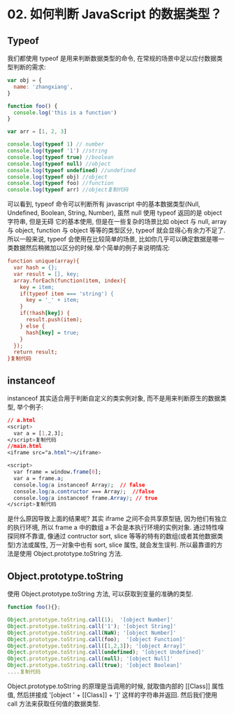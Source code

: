 # 02. 如何判断 JavaScript 的数据类型？

## Typeof

我们都使用 typeof 是用来判断数据类型的命令, 在常规的场景中足以应付数据类型判断的需求:

```javascript
var obj = {
  name: 'zhangxiang',
}

function foo() {
  console.log('this is a function')
}

var arr = [1, 2, 3]

console.log(typeof 1) // number
console.log(typeof '1') //string
console.log(typeof true) //boolean
console.log(typeof null) //object
console.log(typeof undefined) //undefined
console.log(typeof obj) //object
console.log(typeof foo) //function
console.log(typeof arr) //object复制代码
```

可以看到, typeof 命令可以判断所有 javascript 中的基本数据类型(Null, Undefined, Boolean, String, Number), 虽然 null 使用 typeof 返回的是 object 字符串, 但是无碍
它的基本使用, 但是在一些复杂的场景比如 object 与 null, array 与 object, function 与 object 等等的类型区分, typeof 就会显得心有余力不足了.
所以一般来说, typeof 会使用在比较简单的场景, 比如你几乎可以确定数据是哪一类数据然后稍微加以区分的时候.举个简单的例子来说明情况:

```ini
function unique(array){
  var hash = {};
  var result = [], key;
  array.forEach(function(item, index){
    key = item;
    if(typeof item === 'string') {
      key = '_' + item;
    }
    if(!hash[key]) {
      result.push(item);
    } else {
      hash[key] = true;
    }
  });
  return result;
}复制代码
```

## instanceof

instanceof 其实适合用于判断自定义的类实例对象, 而不是用来判断原生的数据类型, 举个例子:

```css
// a.html
<script>
  var a = [1,2,3];
</script>复制代码
//main.html
<iframe src="a.html"></iframe>

<script>
  var frame = window.frame[0];
  var a = frame.a;
  console.log(a instanceof Array);  // false
  console.log(a.contructor === Array);  //false
  console.log(a instanceof frame.Array); // true
</script>复制代码
```

是什么原因导致上面的结果呢? 其实 iframe 之间不会共享原型链, 因为他们有独立的执行环境, 所以 frame a 中的数组 a 不会是本执行环境的实例对象. 通过特性嗅探同样不靠谱, 像通过 contructor
sort, slice 等等的特有的数组(或者其他数据类型)方法或属性, 万一对象中也有 sort, slice 属性, 就会发生误判. 所以最靠谱的方法是使用 Object.prototype.toString 方法.

## Object.prototype.toString

使用 Object.prototype.toString 方法, 可以获取到变量的准确的类型.

```javascript
function foo(){};

Object.prototype.toString.call(1);  '[object Number]'
Object.prototype.toString.call('1'); '[object String]'
Object.prototype.toString.call(NaN); '[object Number]'
Object.prototype.toString.call(foo);  '[object Function]'
Object.prototype.toString.call([1,2,3]); '[object Array]'
Object.prototype.toString.call(undefined); '[object Undefined]'
Object.prototype.toString.call(null); '[object Null]'
Object.prototype.toString.call(true); '[object Boolean]'
....复制代码
```

Object.prototype.toString 的原理是当调用的时候, 就取值内部的 [[Class]] 属性值, 然后拼接成 '[object ' + [[Class]] + ']' 这样的字符串并返回. 然后我们使用 call 方法来获取任何值的数据类型.
